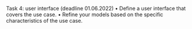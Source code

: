 Task 4: user interface (deadline 01.06.2022)
• Define a user interface that covers the use case.
• Refine your models based on the specific characteristics of the use case.
